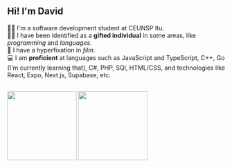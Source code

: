 ## Hi! I'm David

:man_technologist: I'm a software development student at CEUNSP Itu.
<br>
:man_student: I have been identified as a **gifted individual** in some areas, like *programming* and *languages*.
<br>
:movie_camera: I have a hyperfixation in *film*.
<br>
:computer: I am **proficient** at languages such as JavaScript and TypeScript, C++, Go (I'm currently learning that), C#, PHP, SQl, HTML/CSS, and technologies like React, Expo, Next.js, Supabase, etc.

##

<div align="left">

  <img height="160rem" src="https://github-readme-stats.vercel.app/api?username=davidbasilefilho&cache_seconds=21600&show_icons=true&rank_icon=github&include_all_commits=true&count_private=true&theme=tokyonight&hide_border=true&border_radius=12">
  <img height="160rem" src="https://github-readme-stats.vercel.app/api/top-langs?username=davidbasilefilho&cache_seconds=21600&langs_count=7&layout=compact&theme=tokyonight&hide_border=true&border_radius=12">

</div>
